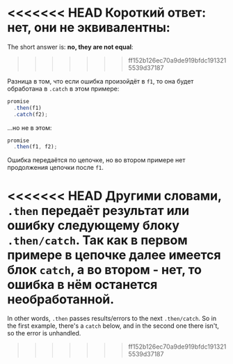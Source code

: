 <<<<<<< HEAD
Короткий ответ: **нет, они не эквивалентны**:
=======
The short answer is: **no, they are not equal**:
>>>>>>> ff152b126ec70a9de919bfdc1913215539d37187

Разница в том, что если ошибка произойдёт в `f1`, то она будет обработана в `.catch` в этом примере:

```js run
promise
  .then(f1)
  .catch(f2);
```

...но не в этом:

```js run
promise
  .then(f1, f2);
```

Ошибка передаётся по цепочке, но во втором примере нет продолжения цепочки после `f1`.

<<<<<<< HEAD
Другими словами, `.then` передаёт результат или ошибку следующему блоку `.then/catch`. Так как в первом примере в цепочке далее имеется блок `catch`, а во втором - нет, то ошибка в нём останется необработанной.
=======
In other words, `.then` passes results/errors to the next `.then/catch`. So in the first example, there's a `catch` below, and in the second one there isn't, so the error is unhandled.
>>>>>>> ff152b126ec70a9de919bfdc1913215539d37187
